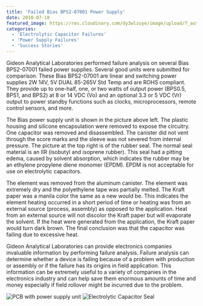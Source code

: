 ```yaml
---
title: 'Failed Bias BPS2-07001 Power Supply'
date: 2010-07-18
featured_image: https://res.cloudinary.com/dy3wlzuye/image/upload/f_auto,c_scale,w_250/v1/GideonLabs/PCB-with-power-supply-unit.jpg
categories:
  - 'Electrolytic Capacitor Failures'
  - 'Power Supply Failures'
  - 'Success Stories'
---
```


Gideon Analytical Laboratories performed failure analysis on several Bias BPS2-07001 failed power supplies. Several good units were submitted for comparison. These Bias BPS2-07001 are linear and switching power supplies 2W 14V, 5V DUAL 85-265V Std Temp and are ROHS compliant. They provide up to one-half, one, or two watts of output power (BPS0.5, BPS1, and BPS2) at 8 or 14 VDC (Vo) and an optional 3.3 or 5 VDC (Vr) output to power standby functions such as clocks, microprocessors, remote control sensors, and more.

The Bias power supply unit is shown in the picture above left. The plastic housing and silicone encapsulation were removed to expose the circuitry. One capacitor was removed and disassembled. The canister did not vent through the score marks and the sleeve was not severed from internal pressure. The picture at the top right is of the rubber seal. The normal seal material is an IIR (isobutyl and isoprene rubber). This seal had a pitting edema, caused by solvent absorption, which indicates the rubber may be an ethylene propylene diene monomer (EPDM). EPDM is not acceptable for use on electrolytic capacitors.

The element was removed from the aluminum canister. The element was extremely dry and the polyethylene tape was partially melted. The Kraft paper was a manila color the same as a new would be. This indicates the element heating occurred in a short period of time or heating was from an external source (process, assembly) as opposed to the application. Heat from an external source will not discolor the Kraft paper but will evaporate the solvent. If the heat were generated from the application, the Kraft paper would turn dark brown. The final conclusion was that the capacitor was failing due to excessive heat.

Gideon Analytical Laboratories can provide electronics companies invaluable information by performing failure analysis. Failure analysis can determine whether a device is failing because of a problem with production or assembly or if the failure has its origins in field application. This information can be extremely useful to a variety of companies in the electronics industry and can help save them enormous amounts of time and money especially if field rollover might be incurred due to the problem.

![PCB with power supply unit](https://res.cloudinary.com/dy3wlzuye/image/upload/f_auto,c_scale,w_300/GideonLabs/PCB-with-power-supply-unit.jpg 'PCB with power supply unit')
![Electrolytic Capacitor Seal](https://res.cloudinary.com/dy3wlzuye/image/upload/f_auto,c_scale,w_300/GideonLabs/electrolytic-capacitor-seal.jpg 'Electrolytic Capacitor Seal')
